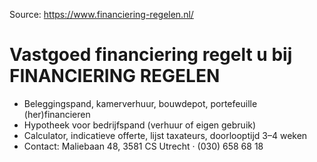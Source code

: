 Source: https://www.financiering-regelen.nl/

# Vastgoed financiering regelt u bij FINANCIERING REGELEN

- Beleggingspand, kamerverhuur, bouwdepot, portefeuille (her)financieren
- Hypotheek voor bedrijfspand (verhuur of eigen gebruik)
- Calculator, indicatieve offerte, lijst taxateurs, doorlooptijd 3–4 weken
- Contact: Maliebaan 48, 3581 CS Utrecht · (030) 658 68 18


